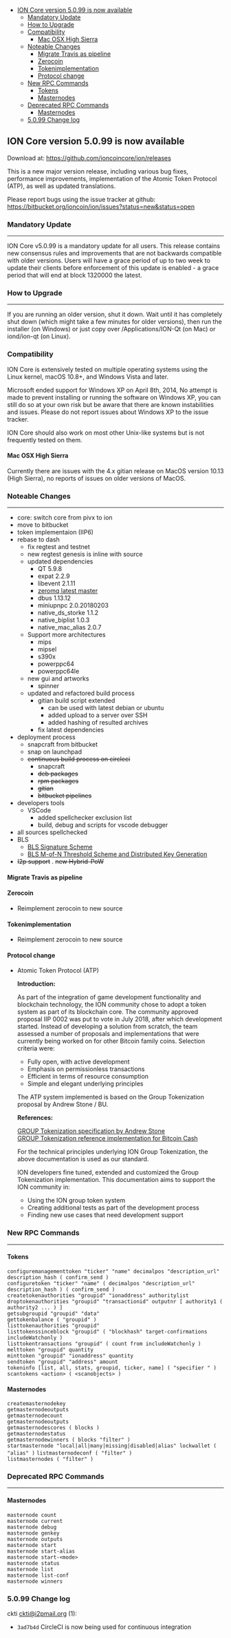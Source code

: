 - [ION Core version 5.0.99 is now available](#ion-core-version-5099-is-now-available)
  - [Mandatory Update](#mandatory-update)
  - [How to Upgrade](#how-to-upgrade)
  - [Compatibility](#compatibility)
    - [Mac OSX High Sierra](#mac-osx-high-sierra)
  - [Noteable Changes](#noteable-changes)
    - [Migrate Travis as pipeline](#migrate-travis-as-pipeline)
    - [Zerocoin](#zerocoin)
    - [Tokenimplementation](#tokenimplementation)
    - [Protocol change](#protocol-change)
  - [New RPC Commands](#new-rpc-commands)
    - [Tokens](#tokens)
    - [Masternodes](#masternodes)
  - [Deprecated RPC Commands](#deprecated-rpc-commands)
    - [Masternodes](#masternodes-1)
  - [5.0.99 Change log](#5099-change-log)

## ION Core version 5.0.99 is now available  

Download at: https://github.com/ioncoincore/ion/releases

This is a new major version release, including various bug fixes, performance improvements, implementation of the Atomic Token Protocol (ATP), as well as updated translations.

Please report bugs using the issue tracker at github: https://bitbucket.org/ioncoin/ion/issues?status=new&status=open

### Mandatory Update
___  

ION Core v5.0.99 is a mandatory update for all users. This release contains new consensus rules and improvements that are not backwards compatible with older versions. Users will have a grace period of up to two week to update their clients before enforcement of this update is enabled - a grace period that will end at block 1320000 the latest.

### How to Upgrade
___
If you are running an older version, shut it down. Wait until it has completely shut down (which might take a few minutes for older versions), then run the installer (on Windows) or just copy over /Applications/ION-Qt (on Mac) or iond/ion-qt (on Linux).

### Compatibility
ION Core is extensively tested on multiple operating systems using the Linux kernel, macOS 10.8+, and Windows Vista and later.

Microsoft ended support for Windows XP on April 8th, 2014, No attempt is made to prevent installing or running the software on Windows XP, you can still do so at your own risk but be aware that there are known instabilities and issues. Please do not report issues about Windows XP to the issue tracker.

ION Core should also work on most other Unix-like systems but is not frequently tested on them.

#### Mac OSX High Sierra  
Currently there are issues with the 4.x gitian release on MacOS version 10.13 (High Sierra), no reports of issues on older versions of MacOS.

### Noteable Changes
______
- core: switch core from pivx to ion
- move to bitbucket
- token implementaion (IIP6)
- rebase to dash
  - fix regtest and testnet
  - new regtest genesis is inline with source
  - updated dependencies
    - QT 5.9.8
    - expat 2.2.9
    - libevent 2.1.11
    - [zeromq latest master](https://github.com/zeromq/libzmq/tree/eb54966cb9393bfd990849231ea7d10e34f6319e)
    - dbus 1.13.12
    - miniupnpc 2.0.20180203
    - native_ds_storke 1.1.2
    - native_biplist 1.0.3
    - native_mac_alias 2.0.7
  - Support more architectures
    - mips
    - mipsel
    - s390x
    - powerppc64
    - powerppc64le
  - new gui and artworks
    - spinner
  - updated and refactored build process
    - gitian build script extended
      - can be used with latest debian or ubuntu
      - added upload to a server over SSH
      - added hashing of resulted archives
    - fix latest dependencies
- deployment process
  - snapcraft from bitbucket
  - snap on launchpad
  - ~~continuous build process on circleci~~
    - snapcraft
    - ~~deb packages~~
    - ~~rpm packages~~
    - ~~gitian~~
    - ~~bitbucket pipelines~~
- developers tools
  - VSCode
    - added spellchecker exclusion list
    - build, debug and scripts for vscode debugger
- all sources spellchecked
- BLS
  - [BLS Signature Scheme](https://github.com/dashpay/dips/blob/master/dip-0006/bls_signature_scheme.md)
  - [BLS M-of-N Threshold Scheme and Distributed Key Generation](https://github.com/dashpay/dips/blob/master/dip-0006/bls_m-of-n_threshold_scheme_and_dkg.md#bls-m-of-n-threshold-scheme-and-distributed-key-generation)
- ~~I2p support~~
. ~~new Hybrid-PoW~~

#### Migrate Travis as pipeline

#### Zerocoin
- Reimplement zerocoin to new source

#### Tokenimplementation
- Reimplement zerocoin to new source

#### Protocol change

- Atomic Token Protocol (ATP)

    **Introduction:**  

    As part of the integration of game development functionality and blockchain technology, the ION community chose to adopt a token system as part of its blockchain core. The community approved proposal IIP 0002 was put to vote in July 2018, after which development started. Instead of developing a solution from scratch, the team assessed a number of proposals and implementations that were currently being worked on for other Bitcoin family coins. Selection criteria were:

    * Fully open, with active development
    * Emphasis on permissionless transactions
    * Efficient in terms of resource consumption
    * Simple and elegant underlying principles 

    The ATP system implemented is based on the Group Tokenization proposal by Andrew Stone / BU.

    **References:**

    [GROUP Tokenization specification by Andrew Stone](https://docs.google.com/document/d/1X-yrqBJNj6oGPku49krZqTMGNNEWnUJBRFjX7fJXvTs/edit#heading=h.sn65kz74jmuf)  
    [GROUP Tokenization reference implementation for Bitcoin Cash](https://github.com/gandrewstone/BitcoinUnlimited/commits/tokengroups)  

    For the technical principles underlying ION Group Tokenization, the above documentation is used as our standard.

    ION developers fine tuned, extended and customized the Group Tokenization implementation. This documentation aims to support the ION community in:

    * Using the ION group token system
    * Creating additional tests as part of the development process
    * Finding new use cases that need development support


### New RPC Commands
__________

#### Tokens

`configuremanagementtoken "ticker" "name" decimalpos "description_url" description_hash ( confirm_send )  `  
`configuretoken "ticker" "name" ( decimalpos "description_url" description_hash ) ( confirm_send )  `  
`createtokenauthorities "groupid" "ionaddress" authoritylist  `  
`droptokenauthorities "groupid" "transactionid" outputnr [ authority1 ( authority2 ... ) ] `   
`getsubgroupid "groupid" "data"  `  
`gettokenbalance ( "groupid" )  `  
`listtokenauthorities "groupid"`    
`listtokenssinceblock "groupid" ( "blockhash" target-confirmations includeWatchonly ) `   
`listtokentransactions "groupid" ( count from includeWatchonly ) `   
`melttoken "groupid" quantity  `  
`minttoken "groupid" "ionaddress" quantity  `  
`sendtoken "groupid" "address" amount  `  
`tokeninfo [list, all, stats, groupid, ticker, name] ( "specifier " )  `  
`scantokens <action> ( <scanobjects> ) `

#### Masternodes
`createmasternodekey `  
`getmasternodeoutputs `  
`getmasternodecount`  
`getmasternodeoutputs`  
`getmasternodescores ( blocks )`  
`getmasternodestatus`  
`getmasternodewinners ( blocks "filter" )`  
`startmasternode "local|all|many|missing|disabled|alias" lockwallet ( "alias" )`
`listmasternodeconf ( "filter" )`  
`listmasternodes ( "filter" )`


### Deprecated RPC Commands
___
#### Masternodes
`masternode count`  
`masternode current`  
`masternode debug`  
`masternode genkey`  
`masternode outputs`  
`masternode start`  
`masternode start-alias`  
`masternode start-<mode>`  
`masternode status`  
`masternode list`  
`masternode list-conf`  
`masternode winners`  


### 5.0.99 Change log
ckti <ckti@i2pmail.org> (1):

- `3ad7b4d` CircleCI is now being used for continuous integration